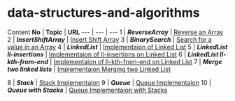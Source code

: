 # data-structures-and-algorithms

Content
**No** | **Topic** | **URL**
--- | --- | ---
1   | *__ReverseArray__* | [Reverse an Array](https://github.com/AhmadHirthani/data-structures-and-algorithms/blob/master/code-challenges/arrayReverse/array-reverse.js)
2   | *__InsertShiftArray__* | [Insert Shift Array](https://github.com/AhmadHirthani/data-structures-and-algorithms/blob/master/code-challenges/arrayShift/array-shift.js)
3   | *__BinarySearch__* | [Search for a value in an Array](https://github.com/AhmadHirthani/data-structures-and-algorithms/blob/master/code-challenges/arrayBinarySearch/array-binary-search.js)
4   | *__LinkedList__* | [Implementaion of Linked List](https://github.com/AhmadHirthani/data-structures-and-algorithms/blob/master/linkedList/linked-list.js)
5   | *__LinkedList ll-insertions__* | [Implementaion of ll-insertions on Linked List](https://github.com/AhmadHirthani/data-structures-and-algorithms/blob/master/linkedList/linked-list.js)
6   | *__LinkedList ll-kth-from-end__* | [Implementaion of ll-kth-from-end on Linked List](https://github.com/AhmadHirthani/data-structures-and-algorithms/blob/master/linkedList/linked-list.js)
7   | *__Merge two linked lists__* | [Implementaion Merging two Linked List](https://github.com/AhmadHirthani/data-structures-and-algorithms/blob/master/linkedList/ll-zip.js)

8   | *__Stack__* | [Stack Implementaion](https://github.com/AhmadHirthani/data-structures-and-algorithms/blob/master/stacksAndQueues/stack.js)
9   | *__Queue__* | [Queue Implementaion](https://github.com/AhmadHirthani/data-structures-and-algorithms/blob/master/stacksAndQueues/queue.js)
10   | *__Queue with Stacks__* | [Queue Implementaion with Stacks](https://github.com/AhmadHirthani/data-structures-and-algorithms/blob/master/queueWithStacks/queue-with-stacks.js)



